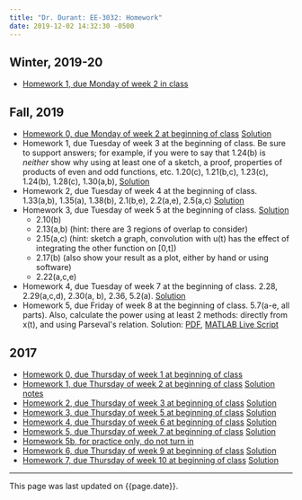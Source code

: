 ```yaml
---
title: "Dr. Durant: EE-3032: Homework"
date: 2019-12-02 14:32:30 -0500
---
```


## Winter, 2019-20
* [Homework 1, due Monday of week 2 in class](hw1-w1920.pdf)

## Fall, 2019
* <a href="hw0-f19.pdf">Homework 0, due Monday of week 2 at beginning of class</a> <a href="hw0-f19sol.pdf">Solution</a>
* Homework 1, due Tuesday of week 3 at the beginning of class. Be sure to support answers; for example, if you were to say that 1.24(b) is *neither* show why using at least one of a sketch, a proof, properties of products of even and odd functions, etc. 1.20(c), 1.21(b,c), 1.23(c), 1.24(b), 1.28(c), 1.30(a,b),
    <a href="hw1-f19sol.pdf">Solution</a>
* Homework 2, due Tuesday of week 4 at the beginning of class. 1.33(a,b), 1.35(a), 1.38(b), 2.1(b,e), 2.2(a,e), 2.5(a,c) <a href="hw2-f19sol.pdf">Solution</a>
* Homework 3, due Tuesday of week 5 at the beginning of class. <a href="hw3-f19sol.pdf">Solution</a>
  * 2.10(b)
  * 2.13(a,b) (hint: there are 3 regions of overlap to consider)
  * 2.15(a,c) (hint: sketch a graph, convolution with u(t) has the effect of integrating the other function on [0,t])
  * 2.17(b) (also show your result as a plot, either by hand or using software)
  * 2.22(a,c,e)
* Homework 4, due Tuesday of week 7 at the beginning of class. 2.28, 2.29(a,c,d), 2.30(a, b), 2.36, 5.2(a). <a href="hw4-f19sol.pdf">Solution</a>
* Homework 5, due Friday of week 8 at the beginning of class. 5.7(a-e, all parts). Also, calculate the power using at least 2 methods: directly from x(t), and using Parseval's relation.
    Solution: <a href="hw5-f19sol.pdf">PDF</a>, <a href="hw5-f19sol.mlx">MATLAB Live Script</a>

## 2017
* <a href="hw0-f17.pdf">Homework 0, due Thursday of week 1 at beginning of class</a>
* <a href="hw1-f17.pdf">Homework 1, due Thursday of week 2 at beginning of class</a> <a href="hw1-f17notes.pdf">Solution notes</a>
* <a href="hw2-f17.pdf">Homework 2, due Thursday of week 3 at beginning of class</a> <a href="hw2-f17sol.pdf">Solution</a>
* <a href="hw3-f17.pdf">Homework 3, due Thursday of week 5 at beginning of class</a> <a href="hw3-f17sol.pdf">Solution</a>
* <a href="hw4-f17.pdf">Homework 4, due Thursday of week 6 at beginning of class</a> <a href="hw4-f17sol.pdf">Solution</a>
* <a href="hw5-f17.pdf">Homework 5, due Thursday of week 7 at beginning of class</a> <a href="hw5-f17sol.pdf">Solution</a>
* <a href="hw5b-f17.pdf">Homework 5b, for practice only, do not turn in</a>
* <a href="hw6-f17.pdf">Homework 6, due Thursday of week 9 at beginning of class</a> <a href="hw6-f17sol.pdf">Solution</a>
* <a href="hw7-f17.pdf">Homework 7, due Thursday of week 10 at beginning of class</a> <a href="hw7-f17sol.pdf">Solution</a>

<hr>

This page was last updated on {{page.date}}.
